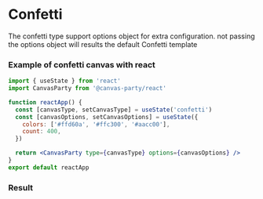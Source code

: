 # Confetti

The confetti type support options object for extra configuration.
not passing the options object will results the default Confetti template

### Example of confetti canvas with react

```jsx
import { useState } from 'react'
import CanvasParty from '@canvas-party/react'

function reactApp() {
  const [canvasType, setCanvasType] = useState('confetti')
  const [canvasOptions, setCanvasOptions] = useState({
    colors: ['#ffd60a', '#ffc300', '#aacc00'],
    count: 400,
  })

  return <CanvasParty type={canvasType} options={canvasOptions} />
}
export default reactApp
```

### **Result**

<script>
  import {shallowRef, onMounted} from 'vue'
export default {
  setup () {
    const dynamicComponent = shallowRef(null) 
    onMounted(() => {
      import('@canvas-party/vue').then((module) => {
        dynamicComponent.value = module.default
        console.log(this.dynamicComponent)
        })

    })

    return {
      dynamicComponent
    }
  }
  
}
</script>

<component
   class="canvas-example" 
    v-if="dynamicComponent"
    :is="dynamicComponent"
    :type="'confetti'"
    :options="{colors: ['#ffd60a', '#ffc300', '#aacc00'], count: 400}"
    >

  </component>

